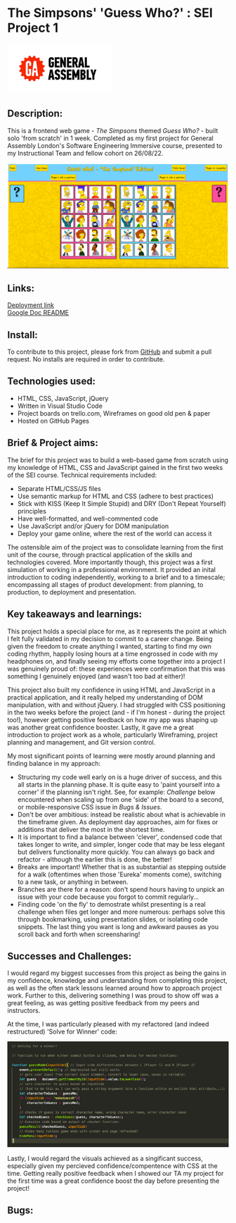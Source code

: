 # The Simpsons' 'Guess Who?' : SEI Project 1        

![GA Header Image](images/readme/GA-header.png)        

## Description:     
This is a frontend web game - _The Simpsons_ themed _Guess Who?_ - built solo 'from scratch' in 1 week. Completed as my first project for General Assembly London's Software Engineering Immersive course, presented to my Instructional Team and fellow cohort on 26/08/22.            

![Screenshot of the finished game](images/readme/final.png)     

## Links:       
[Deployment link](https://pages.git.generalassemb.ly/hphilpotts/project1-hp-guesswho/)      
[Google Doc README](https://docs.google.com/document/d/1ZMBQ_S5oBLUA-81iI_ykc59TUdvBHnj5S-SqFv_QKpU/edit#)      

## Install:     
To contribute to this project, please fork from [GitHub](https://github.com/hphilpotts/Simpsons-Guess-Who-Project-1-General-Assembly-SEI-66) and submit a pull request. No installs are required in order to contribute.        

## Technologies used:       
- HTML, CSS, JavaScript, jQuery     
- Written in Visual Studio Code     
- Project boards on trello.com, Wireframes on good old pen & paper      
- Hosted on GitHub Pages        

## Brief & Project aims:       
The brief for this project was to build a web-based game from scratch using my knowledge of HTML, CSS and JavaScript gained in the first two weeks of the SEI course. Technical requirements included:      
- Separate HTML/CSS/JS files        
- Use semantic markup for HTML and CSS (adhere to best practices)       
- Stick with KISS (Keep It Simple Stupid) and DRY (Don't Repeat Yourself) principles        
- Have well-formatted, and well-commented code      
- Use JavaScript and/or jQuery for DOM manipulation     
- Deploy your game online, where the rest of the world can access it        

The ostensible aim of the project was to consolidate learning from the first unit of the course, through practical application of the skills and technologies covered. More importantly though, this project was a first simulation of working in a professional environment. It provided an inital introduction to coding independently, working to a brief and to a timescale; encompassing all stages of product development: from planning, to production, to deployment and presentation.       

## Key takeaways and learnings:       
This project holds a special place for me, as it represents the point at which I felt fully validated in my decision to commit to a career change. Being given the freedom to create anything I wanted, starting to find my own coding rhythm, happily losing hours at a time engrossed in code with my headphones on, and finally seeing my efforts come together into a project I was genuinely proud of: these experiences were confirmation that this was something I genuinely enjoyed (and wasn't too bad at either)!          

This project also built my confidence in using HTML and JavaScript in a practical application, and it really helped my understanding of DOM manipulation, with and without jQuery. I had struggled with CSS positioning in the two weeks before the project (and - if I'm honest - during the project too!), however getting positive feedback on how my app was shaping up was another great confidence booster. Lastly, it gave me a great introduction to project work as a whole, particularly Wireframing, project planning and management, and Git version control.       

My most significant points of learning were mostly around planning and finding balance in my approach:     
- Structuring my code well early on is a huge driver of success, and this all starts in the planning phase. It is quite easy to 'paint yourself into a corner' if the planning isn't right. See, for example: _Challenge_ below encountered when scaling up from one 'side' of the board to a second, or mobile-responsive CSS issue in _Bugs & Issues_.               
- Don't be over ambitious: instead be realistic about what is achievable in the timeframe given. As deployment day approaches, aim for fixes or additions that deliver the most in the shortest time.       
- It is important to find a balance between 'clever', condensed code that takes longer to write, and simpler, longer code that may be less elegant but delivers functionality more quickly. You can always go back and refactor - although the earlier this is done, the better!       
- Breaks are important! Whether that is as substantial as stepping outside for a walk (oftentimes when those 'Eureka' moments come), switching to a new task, or anything in between.       
- Branches are there for a reason: don't spend hours having to unpick an issue with your code because you forgot to commit regularly...     
- Finding code 'on the fly' to demostrate whilst presenting is a real challenge when files get longer and more numerous: perhaps solve this through bookmarking, using presentation slides, or isolating code snippets. The last thing you want is long and awkward pauses as you scroll back and forth when screensharing!          

## Successes and Challenges:         
I would regard my biggest successes from this project as being the gains in my confidence, knowledge and understanding from completing this project, as well as the often stark lessons learned around how to approach project work. Further to this, delivering something I was proud to show off was a great feeling, as was getting positive feedback from my peers and instructors.     

At the time, I was particularly pleased with my refactored (and indeed restructured) 'Solve for Winner' code:       

![Solve for Winner snippet](/images/readme/solveforwinner.png)      

Lastly, I would regard the visuals achieved as a singificant success, especially given my percieved confidence/compentence with CSS at the time. Getting really positive feedback when I showed our TA my project for the first time was a great confidence boost the day before presenting the project!        

## Bugs:        



